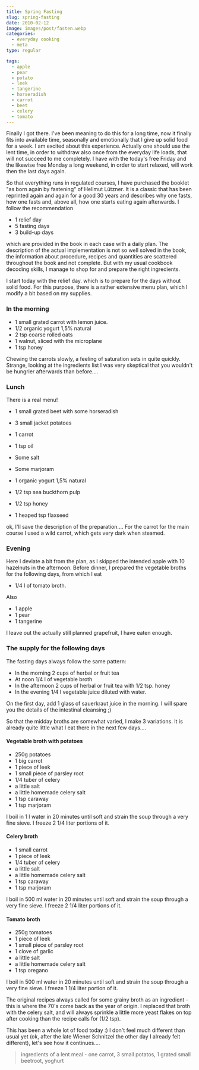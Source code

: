 ```yaml
---
title: Spring Fasting
slug: spring-fasting
date: 2010-02-12
image: images/post/fasten.webp
categories: 
  - everyday cooking
  - meta
type: regular

tags: 
  - apple
  - pear
  - potato
  - leek
  - tangerine
  - horseradish
  - carrot
  - beet
  - celery
  - tomato
---
```


Finally I got there. I've been meaning to do this for a long time, now it finally fits into available  time, seasonally and emotionally that I give up solid food for a week. I am excited about this experience. Actually one should use the lent time, in order to withdraw also once from the everyday life loads, that will not succeed to me completely. I have with the today's free Friday and the likewise free Monday a long weekend, in order to start relaxed, will work then the last days again.

So that everything runs in regulated courses, I have purchased the booklet "as born again by fastening" of Hellmut Lützner. It is a classic that has been reprinted again and again for a good 30 years and describes why one fasts, how one fasts and, above all, how one starts eating again afterwards. I follow the recommendation

* 1 relief day 
* 5 fasting days 
* 3 build-up days

which are provided in the book in each case with a daily plan. The description of the actual implementation is not so well solved in the book, the information about procedure, recipes and quantities are scattered throughout the book and not complete. But with my usual cookbook decoding skills, I manage to shop for and prepare the right ingredients.

I start today with the relief day. which is to prepare for the days without solid food. For this purpose, there is a rather extensive menu plan, which I modify a bit based on my supplies.

### In the morning 

* 1 small grated carrot with lemon juice.
* 1/2 organic yogurt 1,5% natural 
* 2 tsp coarse rolled oats 
* 1 walnut, sliced with the microplane 
* 1 tsp honey

Chewing the carrots slowly, a feeling of saturation sets in quite quickly. Strange, looking at the ingredients list I was very skeptical that you wouldn't be hungrier afterwards than before....

### Lunch

There is a real menu!

* 1 small grated beet with some horseradish

* 3 small jacket potatoes 
* 1 carrot 
* 1 tsp oil 
* Some salt 
* Some marjoram

* 1 organic yogurt 1,5% natural 
* 1/2 tsp sea buckthorn pulp
* 1/2 tsp honey 
* 1 heaped tsp flaxseed

ok, I'll save the description of the preparation.... For the carrot for the main course I used a wild carrot, which gets very dark when steamed.

### Evening

Here I deviate a bit from the plan, as I skipped the intended apple with 10 hazelnuts in the afternoon. Before dinner, I prepared the vegetable broths for the following days, from which I eat

* 1/4 l of tomato broth.

Also

* 1 apple 
* 1 pear 
* 1 tangerine

I leave out the actually still planned grapefruit, I have eaten enough.

### The supply for the following days

The fasting days always follow the same pattern:

* In the morning 2 cups of herbal or fruit tea 
* At noon 1/4 l of vegetable broth 
* In the afternoon 2 cups of herbal or fruit tea with 1/2 tsp. honey 
* In the evening 1/4 l vegetable juice diluted with water.

On the first day, add 1 glass of sauerkraut juice in the morning. I will spare you the details of the intestinal cleansing ;)

So that the midday broths are somewhat varied, I make 3 variations. It is already quite little what I eat there in the next few days....

#### Vegetable broth with potatoes

* 250g potatoes 
* 1 big carrot 
* 1 piece of leek 
* 1 small piece of parsley root 
* 1/4 tuber of celery 
* a little salt 
* a little homemade celery salt 
* 1 tsp caraway 
* 1 tsp marjoram

I boil in 1 l water in 20 minutes until soft and strain the soup through a very fine sieve. I freeze 2 1/4 liter portions of it.

#### Celery broth

* 1 small carrot 
* 1 piece of leek 
* 1/4 tuber of celery 
* a little salt 
* a little homemade celery salt 
* 1 tsp caraway 
* 1 tsp marjoram

I boil in 500 ml water in 20 minutes until soft and strain the soup through a very fine sieve. I freeze 2 1/4 liter portions of it.

#### Tomato broth

* 250g tomatoes 
* 1 piece of leek 
* 1 small piece of parsley root 
* 1 clove of garlic 
* a little salt 
* a little homemade celery salt 
* 1 tsp oregano

I boil in 500 ml water in 20 minutes until soft and strain the soup through a very fine sieve. I freeze 1 1/4 liter portion of it.

The original recipes always called for some grainy broth as an ingredient - this is where the 70's come back as the year of origin. I replaced that broth with the celery salt, and will always sprinkle a little more yeast flakes on top after cooking than the recipe calls for (1/2 tsp).

This has been a whole lot of food today :) I don't feel much different than usual yet (ok, after the late Wiener Schnitzel the other day I already felt different), let's see how it continues....

> ingredients of a lent meal - one carrot, 3 small potatos, 1 grated small beetroot, yoghurt